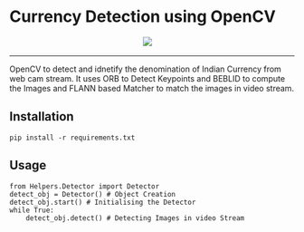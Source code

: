 # Currency Detection using OpenCV


<p align="center">
  <a target="_blank"><img src="https://3.bp.blogspot.com/-yvrV6MUueGg/ToICp0YIDPI/AAAAAAAAADg/SYKg4dWpyC43AAfrDwBTR0VYmYT0QshEgCPcBGAYYCw/s1600/OpenCV_Logo.png" /></a>&nbsp;&nbsp;&nbsp;&nbsp;
</p>

---

OpenCV to detect and idnetify the denomination of Indian Currency from web cam stream. It uses ORB to Detect Keypoints and BEBLID to compute the Images and FLANN based Matcher to match the images in video stream.

## Installation

    pip install -r requirements.txt

## Usage

    from Helpers.Detector import Detector
    detect_obj = Detector() # Object Creation
    detect_obj.start() # Initialising the Detector
    while True:
        detect_obj.detect() # Detecting Images in video Stream
